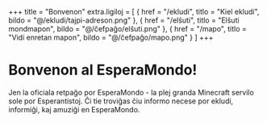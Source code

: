 +++
title = "Bonvenon"
extra.ligiloj = [
    { href = "/ekludi", titlo = "Kiel ekludi",        bildo = "@/ekludi/tajpi-adreson.png" },
    { href = "/elŝuti", titlo = "Elŝuti mondmapon",   bildo = "@/ĉefpaĝo/elŝuti.png" },
    { href = "/mapo",   titlo = "Vidi enretan mapon", bildo = "@/ĉefpaĝo/mapo.png" }
]
+++

<em-karuselo class="image is-16x9">
    <em-bildo fonto="ĉefpaĝo/karuselo-0.svg"></em-bildo>
    <em-bildo fonto="ĉefpaĝo/karuselo-1.webp"></em-bildo>
    <em-bildo fonto="ĉefpaĝo/karuselo-2.webp"></em-bildo>
    <em-bildo fonto="ĉefpaĝo/karuselo-3.webp"></em-bildo>
    <em-bildo fonto="ĉefpaĝo/karuselo-4.webp"></em-bildo>
    <em-bildo fonto="ĉefpaĝo/karuselo-5.webp"></em-bildo>
    <em-bildo fonto="ĉefpaĝo/karuselo-6.webp"></em-bildo>
</em-karuselo>

# Bonvenon al EsperaMondo!

Jen la oficiala retpaĝo por EsperaMondo - la plej granda Minecraft servilo sole por Esperantistoj.
Ĉi tie troviĝas ĉiu informo necese por ekludi, informiĝi, kaj amuziĝi en EsperaMondo.
